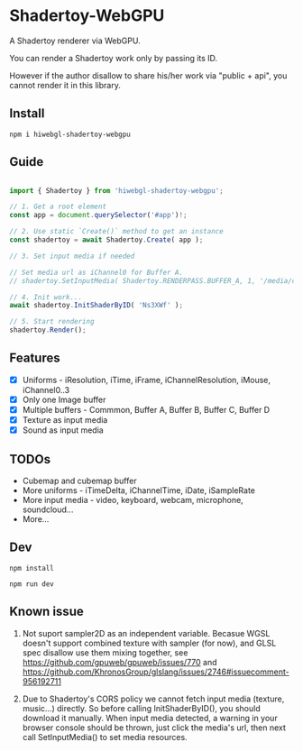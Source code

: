 # Shadertoy-WebGPU

A Shadertoy renderer via WebGPU. 

You can render a Shadertoy work only by passing its ID. 

However if the author disallow to share his/her work via "public + api", you cannot render it in this library.

## Install

```
npm i hiwebgl-shadertoy-webgpu

```

## Guide

```javascript

import { Shadertoy } from 'hiwebgl-shadertoy-webgpu';

// 1. Get a root element
const app = document.querySelector('#app')!;

// 2. Use static `Create()` method to get an instance
const shadertoy = await Shadertoy.Create( app );

// 3. Set input media if needed

// Set media url as iChannel0 for Buffer A.
// shadertoy.SetInputMedia( Shadertoy.RENDERPASS.BUFFER_A, 1, '/media/channel1.jpg'); 

// 4. Init work...
await shadertoy.InitShaderByID( 'Ns3XWf' );

// 5. Start rendering
shadertoy.Render();
```

## Features

- [x] Uniforms - iResolution, iTime, iFrame, iChannelResolution, iMouse, iChannel0..3
- [x] Only one Image buffer
- [x] Multiple buffers - Commmon, Buffer A, Buffer B, Buffer C, Buffer D
- [x] Texture as input media
- [x] Sound as input media

## TODOs

- Cubemap and cubemap buffer
- More uniforms - iTimeDelta, iChannelTime, iDate, iSampleRate
- More input media - video, keyboard, webcam, microphone, soundcloud...
- More...

## Dev

`npm install`

`npm run dev`

## Known issue

1. Not suport sampler2D as an independent variable. Becasue WGSL doesn't support combined texture with sampler (for now), and GLSL spec disallow use them mixing together, see https://github.com/gpuweb/gpuweb/issues/770 and https://github.com/KhronosGroup/glslang/issues/2746#issuecomment-956192711

2. Due to Shadertoy's CORS policy we cannot fetch input media (texture, music...) directly. So before calling InitShaderByID(), you should download it manually. When input media detected, a warning in your browser console should be thrown, just click the media's url, then next call SetInputMedia() to set media resources.


